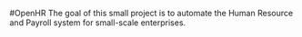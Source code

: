 #OpenHR
The goal of this small project is to automate the Human Resource and Payroll system for small-scale enterprises.

